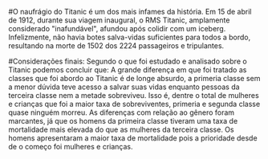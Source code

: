 #O naufrágio do Titanic é um dos mais infames da história.
Em 15 de abril de 1912, durante sua viagem inaugural, o RMS Titanic, amplamente considerado "inafundável", afundou após colidir com um iceberg. Infelizmente, não havia botes salva-vidas suficientes para todos a bordo, resultando na morte de 1502 dos 2224 passageiros e tripulantes.

#Considerações finais: Segundo o que foi estudado e analisado sobre o Titanic podemos concluir que: A grande diferença em que foi tratado as classes que foi abordo ao Titanic é de longe absurdo, a primeria classe sem a menor dúvida teve acesso a salvar suas vidas enquanto pessoas da terceira classe nem a metade sobreviveu. Isso é, dentre o total de mulheres e crianças que foi a maior taxa de sobreviventes, primeria e segunda classe quase ninguém morreu. As diferenças com relação ao gênero foram marcantes, já que os homens da primeira classe tiveram uma taxa de mortalidade mais elevada do que as mulheres da terceira classe. Os homens apresentaram a maior taxa de mortalidade pois a prioridade desde de o começo foi mulheres e crianças.
